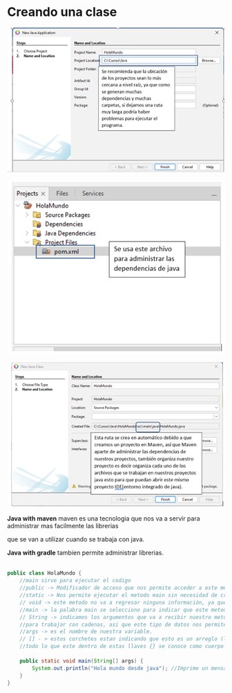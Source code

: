 # Creando una clase

![clase1](/imagenesjava/clase1.png "clase1")

![dependencia](/imagenesjava/dependencia.png "dependencia")

![raiz](/imagenesjava/raiz1.png "raiz")


**Java with maven**  maven es una tecnologia que nos va a servir para administrar mas facilmente las librerias

que se van a utilizar cuando se trabaja con java.

**Java with gradle**  tambien permite administrar librerias.










`````` java

public class HolaMundo {
    //main sirve para ejecutar el codigo
    //public -> Modificador de acceso que nos permite acceder a este metodo desde otras clases java.
    //static -> Nos permite ejecutar el metodo main sin necesidad de crear un objeto de esta clase.
    // void -> este metodo no va a regresar ninguna información, ya que los metodos podrian regresar información o no. en este caso como no va a regresar información se usa void (vacio o que no regresa ningun tipo de información).
    //main -> la palabra main se selecciono para indicar que este metodo va a ser el metodo principal y se utiliza por el compilador de java para poder ejecutar esta clase.
    // String -> indicamos los argumentos que va a recibir nuestro metodo, ya que podria  recibir información este metodo cuando es llamado, String es una clase que se utiliza
    //para trabajar con cadenas, asi que este tipo de datos nos permite almacenar cadenas.
    //args -> es el nombre de nuestra variable.
    // [] - > estos corchetes estan indicando que esto es un arreglo (los corchetes puede ir de lado derecho o de lado izquierdo)
    //todo lo que este dentro de estas llaves {} se conoce como cuerpo del metodo.

    public static void main(String[] args) {
        System.out.println("Hola mundo desde java"); //Imprime un mensaje en la consola.
    }
}


``````